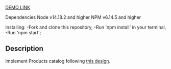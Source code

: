 [DEMO LINK](https://Andriyk0.github.io/phone_catalog/)

Dependencies Node v14.18.2 and higher NPM v6.14.5 and higher

Installing:
 -Fork and clone this repository,
 -Run 'npm install' in your terminal,
 -Run 'npm start';


## Description
Implement Products catalog following [this design](https://www.figma.com/file/uEetgWenSRxk9jgiym6Yzp/Phone-catalog-redesign?node-id=1%3A2).
